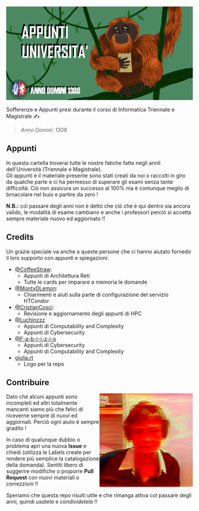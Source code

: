 ![logo](./.github/imgs/monekpazzaNCULO.png)

Sofferenze e Appunti presi durante il corso di Informatica Triennale e Magistrale ✍️

 > _Anno Domini: 1308_
 
## Appunti

In questa cartella troverai tutte le nostre fatiche fatte negli annli dell'Università (Triennale e Magistrale).<br>
Gli appunti e il materiale presente sono stati creati da noi o raccolti in giro da qualche parte e ci ha permesso di superare gli esami senza tante difficoltà.
Ciò non assicura un successo al 100% ma è comunque meglio di brnacolare nel buio e partire da zero !


**N.B.:** col passare degli anni non è detto che ciò che è qui dentro sia ancora valido, le modalità di esame cambiano e anche i professori perciò si accetta sempre materiale nuovo ed aggiornato !!

## Credits

Un grazie speciale va anche a queste persone che ci hanno aiutato fornedo il loro supporto con appunti e spiegazioni:

- [@CoffeeStraw](https://github.com/CoffeeStraw):
  - Appunti di Architettura Reti
  - Tutte le cards per imparare a memoria le domande 
- [@MontyDLemon](https://github.com/MontyDLemon):
  - Chiarimenti e aiuti sulla parte di configurazione del servizio HTCondor
- [@CristianCosci](https://github.com/CristianCosci):
  - Revisione e aggiornamento degli appunti di HPC 
- [@Luchinzzz](https://github.com/Luchinzzz)
  - Appunti di Computability and Complexity
  - Appunti di Cybersecurity
- [@F-a-b-r-i-z-i-o](https://github.com/F-a-b-r-i-z-i-o)
  - Appunti di Cybersecurity
  - Appunti di Computability and Complexity
- [giulia.rt](https://instagram.com/giulia.rt?igshid=YmMyMTA2M2Y=)
  - Logo per la repo

## Contribuire

<img align="right" src="https://raw.githubusercontent.com/Typing-Monkeys/MSMC/main/Data/pics/Unipg/apocalyptic_pinotti.png" alt="apocaliptic_pinotti" width="50%" height="50%">

Dato che alcuni appunti sono incompleti ed altri totalmente mancanti siamo più che felici di riceverne sempre di nuovi ed aggiornati. Perciò ogni aiuto è sempre gradito !


In caso di qualunque dubbio o problema apri una nuova **Issue** e chiedi (utilizza le Labels create per rendere più semplice la catalogazione della domanda).
Sentiti libero di suggerire modifiche o proporre **Pull Request** con nuovi materiali o correzzioni !!

Speriamo che questa repo risulti utile e che rimanga attiva col passare degli anni, quindi _usatela_ e _condividetela_ !!


